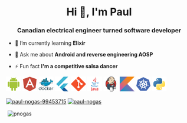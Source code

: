 <h1 align="center">Hi 👋, I'm Paul</h1>
<h3 align="center">Canadian electrical engineer turned software developer</h3>

- 🌱 I’m currently learning **Elixir**

- 💬 Ask me about **Android and reverse engineering AOSP**

- ⚡ Fun fact **I'm a competitive salsa dancer**

<p align="left">
  <img src="https://raw.githubusercontent.com/devicons/devicon/master/icons/android/android-plain.svg" alt="android" width="40" height="40"/>
  <img src="https://raw.githubusercontent.com/devicons/devicon/master/icons/angularjs/angularjs-plain.svg" alt="angularjs" width="40" height="40"/>
  <img src="https://raw.githubusercontent.com/devicons/devicon/master/icons/docker/docker-original-wordmark.svg" alt="docker" width="40" height="40"/>
  <img src="https://raw.githubusercontent.com/devicons/devicon/master/icons/flutter/flutter-original.svg" alt="flutter" width="40" height="40"/>
  <img src="https://raw.githubusercontent.com/devicons/devicon/master/icons/git/git-original.svg" alt="git" width="40" height="40"/>
  <img src="https://raw.githubusercontent.com/devicons/devicon/master/icons/java/java-original-wordmark.svg" alt="java" width="40" height="40"/>
  <img src="https://raw.githubusercontent.com/devicons/devicon/master/icons/jenkins/jenkins-original.svg" alt="jenkins" width="40" height="40"/>
  <img src="https://raw.githubusercontent.com/devicons/devicon/master/icons/kotlin/kotlin-original.svg" alt="kotlin" width="40" height="40"/>
  <img src="https://raw.githubusercontent.com/devicons/devicon/master/icons/kubernetes/kubernetes-plain.svg" alt="kubernetes" width="40" height="40"/>
  <img src="https://raw.githubusercontent.com/devicons/devicon/master/icons/python/python-original.svg" alt="python" width="40" height="40"/>
</p>

<p>
<a href="https://linkedin.com/in/paul-nogas-99453715" target="blank"><img align="center" src="https://cdn.jsdelivr.net/npm/simple-icons@3.0.1/icons/linkedin.svg" alt="paul-nogas-99453715" height="30" width="30" /></a>
<a href="https://stackoverflow.com/users/paul-nogas" target="blank"><img align="center" src="https://cdn.jsdelivr.net/npm/simple-icons@3.0.1/icons/stackoverflow.svg" alt="paul-nogas" height="30" width="30" /></a>
</p>

<p>&nbsp;<img align="center" src="https://github-readme-stats.vercel.app/api?username=pnogas&show_icons=true" alt="pnogas" /></p>
